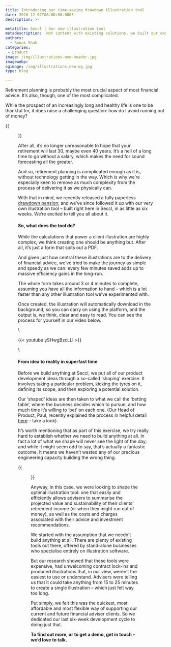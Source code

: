 ```yaml
---
title: Introducing our time-saving drawdown illustration tool
date: 2020-12-02T06:00:00.000Z
description: >-

metatitle: Seccl | Our new illustration tool
metadescription:  Not content with existing solutions, we built our own illustration tool – in six weeks. Find out more and see for yourself!
authors:
  - Ronak Shah
categories:
 - product
image: /img/illustrations-new-header.jpg
imagewebp:
ogimage: /img/illustrations-new-og.jpg
type: blog

---
```





Retirement planning is probably the most crucial aspect of most financial advice. It’s also, though, one of the most complicated.

While the prospect of an increasingly long and healthy life is one to be thankful for, it does raise a challenging question: how do I avoid running out of money?

{{<figure src="/img/illustrations-first-page.jpg" class="right50">}}

After all, it’s no longer unreasonable to hope that your retirement will last 30, maybe even 40 years. It’s a hell of a long time to go without a salary, which makes the need for sound forecasting all the greater.


And so, retirement planning is complicated enough as it is, without technology getting in the way. Which is why we’re especially keen to remove as much complexity from the process of delivering it as we physically can.

With that in mind, we recently released a fully paperless [drawdown pension](/blog/doing-drawdown-digitally-paperfree-pension/); and we’ve since followed it up with our very own illustration tool – built right here in Seccl, in as little as six weeks. We’re excited to tell you all about it.

#### So, what does the tool do?

While the calculations that power a client illustration are highly complex, we think creating one should be anything but. After all, it’s just a form that spits out a PDF.

And given just how central these illustrations are to the delivery of financial advice, we’ve tried to make the journey as simple and speedy as we can: every few minutes saved adds up to massive efficiency gains in the long-run.

The whole form takes around 3 or 4 minutes to complete, assuming you have all the information to hand – which is a lot faster than any other illustration tool we’ve experimented with.

Once created, the illustration will automatically download in the background, so you can carry on using the platform, and the output is, we think, clear and easy to read. You can see the process for yourself in our video below.

\

{{< youtube ySHwgBzcLLI >}}

\

#### From idea to reality in superfast time

Before we build anything at Seccl, we put all of our product development ideas through a so-called ‘shaping’ exercise. It involves taking a particular problem, kicking the tyres on it, defining its scope, and then exploring a potential solution.

Our ‘shaped’ ideas are then taken to what we call the ‘betting table’, where the business decides which to pursue, and how much time it’s willing to ‘bet’ on each one. (Our Head of Product, Paul, recently explained the process in helpful detail [here](/blog/how-we-plan-and-prioritise-product-work-at-seccl) – take a look).

It’s worth mentioning that as part of this exercise, we try really hard to establish whether we need to build anything at all. In fact a lot of what we shape will never see the light of the day; and while it might seem odd to say, that’s actually a fantastic outcome. It means we haven’t wasted any of our precious engineering capacity building the wrong thing.

{{<figure src="/img/8-week-cycle.png" caption="Our eight-week development cycle made up of two weeks for 'shaping' and 'betting' and six weeks for building">}}

Anyway, in this case, we were looking to shape the optimal illustration tool: one that easily and efficiently allows advisers to summarise the projected value and sustainability of their clients’ retirement income (or when they might run out of money), as well as the costs and charges associated with their advice and investment recommendations.


We started with the assumption that we needn’t build anything at all. There are plenty of existing tools out there, offered by stand-alone businesses who specialise entirely on illustration software.

But our research showed that these tools were expensive, had unwelcoming contract lock-ins and produced illustrations that, in our view, weren’t the easiest to use or understand. Advisers were telling us that it could take anything from 15 to 25 minutes to create a single illustration – which just felt way too long.

Put simply, we felt this was the quickest, most affordable and most flexible way of supporting our current and future financial adviser clients. So we dedicated our last six-week development cycle to doing just that.


__To find out more, or to get a demo, get in touch – we’d love to talk.__
